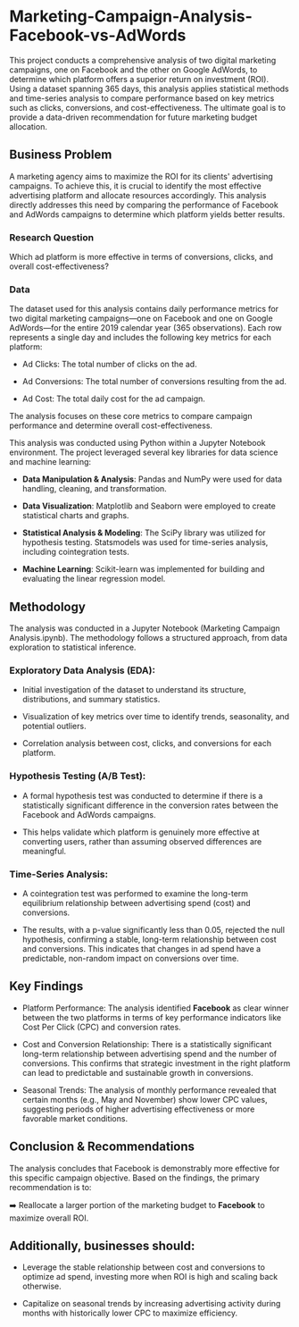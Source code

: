 # Marketing-Campaign-Analysis-Facebook-vs-AdWords
This project conducts a comprehensive analysis of two digital marketing campaigns, one on Facebook and the other on Google AdWords, to determine which platform offers a superior return on investment (ROI). Using a dataset spanning 365 days, this analysis applies statistical methods and time-series analysis to compare performance based on key metrics such as clicks, conversions, and cost-effectiveness. The ultimate goal is to provide a data-driven recommendation for future marketing budget allocation.

## Business Problem
A marketing agency aims to maximize the ROI for its clients' advertising campaigns. To achieve this, it is crucial to identify the most effective advertising platform and allocate resources accordingly. This analysis directly addresses this need by comparing the performance of Facebook and AdWords campaigns to determine which platform yields better results.

### Research Question
Which ad platform is more effective in terms of conversions, clicks, and overall cost-effectiveness?

### Data
The dataset used for this analysis contains daily performance metrics for two digital marketing campaigns—one on Facebook and one on Google AdWords—for the entire 2019 calendar year (365 observations). Each row represents a single day and includes the following key metrics for each platform:

* Ad Clicks: The total number of clicks on the ad.

* Ad Conversions: The total number of conversions resulting from the ad.

* Ad Cost: The total daily cost for the ad campaign.

The analysis focuses on these core metrics to compare campaign performance and determine overall cost-effectiveness.

This analysis was conducted using Python within a Jupyter Notebook environment. The project leveraged several key libraries for data science and machine learning:

+ **Data Manipulation & Analysis**: Pandas and NumPy were used for data handling, cleaning, and transformation.

+ **Data Visualization**: Matplotlib and Seaborn were employed to create statistical charts and graphs.

+ **Statistical Analysis & Modeling**: The SciPy library was utilized for hypothesis testing. Statsmodels was used for time-series analysis, including cointegration tests.

+ **Machine Learning**: Scikit-learn was implemented for building and evaluating the linear regression model.

## Methodology
The analysis was conducted in a Jupyter Notebook (Marketing Campaign Analysis.ipynb). The methodology follows a structured approach, from data exploration to statistical inference.

### Exploratory Data Analysis (EDA):

* Initial investigation of the dataset to understand its structure, distributions, and summary statistics.

* Visualization of key metrics over time to identify trends, seasonality, and potential outliers.

* Correlation analysis between cost, clicks, and conversions for each platform.

### Hypothesis Testing (A/B Test):

* A formal hypothesis test was conducted to determine if there is a statistically significant difference in the conversion rates between the Facebook and AdWords campaigns.

* This helps validate which platform is genuinely more effective at converting users, rather than assuming observed differences are meaningful.

### Time-Series Analysis:

* A cointegration test was performed to examine the long-term equilibrium relationship between advertising spend (cost) and conversions.

* The results, with a p-value significantly less than 0.05, rejected the null hypothesis, confirming a stable, long-term relationship between cost and conversions. This indicates that changes in ad spend have a predictable, non-random impact on conversions over time.

## Key Findings
* Platform Performance: The analysis identified **Facebook** as clear winner between the two platforms in terms of key performance indicators like Cost Per Click (CPC) and conversion rates.

* Cost and Conversion Relationship: There is a statistically significant long-term relationship between advertising spend and the number of conversions. This confirms that strategic investment in the right platform can lead to predictable and sustainable growth in conversions.

* Seasonal Trends: The analysis of monthly performance revealed that certain months (e.g., May and November) show lower CPC values, suggesting periods of higher advertising effectiveness or more favorable market conditions.

## Conclusion & Recommendations
The analysis concludes that Facebook is demonstrably more effective for this specific campaign objective. Based on the findings, the primary recommendation is to:

➡️ Reallocate a larger portion of the marketing budget to **Facebook** to maximize overall ROI.

## Additionally, businesses should:

* Leverage the stable relationship between cost and conversions to optimize ad spend, investing more when ROI is high and scaling back otherwise.

* Capitalize on seasonal trends by increasing advertising activity during months with historically lower CPC to maximize efficiency.
